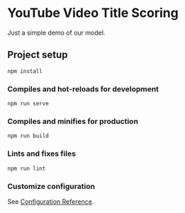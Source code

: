# YouTube Video Title Scoring

Just a simple demo of our model.

## Project setup

``
npm install
``

### Compiles and hot-reloads for development

``
npm run serve
``

### Compiles and minifies for production

``
npm run build
``

### Lints and fixes files

``
npm run lint
``

### Customize configuration

See [Configuration Reference](https://cli.vuejs.org/config/).
